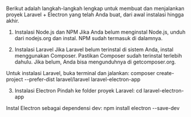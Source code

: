 Berikut adalah langkah-langkah lengkap untuk membuat dan menjalankan proyek Laravel + Electron yang telah Anda buat, dari awal instalasi hingga akhir.

1. Instalasi Node.js dan NPM
Jika Anda belum menginstal Node.js, unduh dari nodejs.org dan instal. NPM sudah termasuk di dalamnya.

2. Instalasi Laravel
Jika Laravel belum terinstal di sistem Anda, instal menggunakan Composer. Pastikan Composer sudah terinstal terlebih dahulu. Jika belum, Anda bisa mengunduhnya di getcomposer.org.

Untuk instalasi Laravel, buka terminal dan jalankan:
composer create-project --prefer-dist laravel/laravel laravel-electron-app

3. Instalasi Electron
Pindah ke folder proyek Laravel:
cd laravel-electron-app

Instal Electron sebagai dependensi dev:
npm install electron --save-dev
